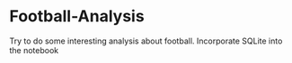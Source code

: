 # Football-Analysis

Try to do some interesting analysis about football. Incorporate SQLite into the notebook
